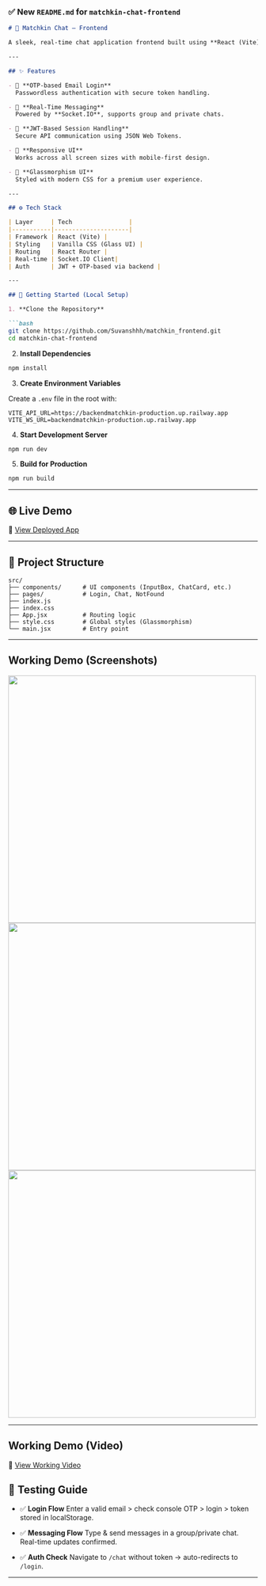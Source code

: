 
### ✅ New `README.md` for `matchkin-chat-frontend`

````markdown
# 💬 Matchkin Chat – Frontend

A sleek, real-time chat application frontend built using **React (Vite)**, designed with modern UI principles (glassmorphism, responsiveness) and integrated with secure OTP-based authentication. Built for Matchkin's Internship Challenge.

---

## ✨ Features

- 🔐 **OTP-based Email Login**  
  Passwordless authentication with secure token handling.

- 💬 **Real-Time Messaging**  
  Powered by **Socket.IO**, supports group and private chats.

- 🔄 **JWT-Based Session Handling**  
  Secure API communication using JSON Web Tokens.

- 📱 **Responsive UI**  
  Works across all screen sizes with mobile-first design.

- 🌟 **Glassmorphism UI**  
  Styled with modern CSS for a premium user experience.

---

## ⚙️ Tech Stack

| Layer     | Tech                |
|-----------|---------------------|
| Framework | React (Vite) |
| Styling   | Vanilla CSS (Glass UI) |
| Routing   | React Router |
| Real-time | Socket.IO Client| 
| Auth      | JWT + OTP-based via backend |

---

## 🚀 Getting Started (Local Setup)

1. **Clone the Repository**

```bash
git clone https://github.com/Suvanshhh/matchkin_frontend.git
cd matchkin-chat-frontend
````

2. **Install Dependencies**

```bash
npm install
```

3. **Create Environment Variables**

Create a `.env` file in the root with:

```env
VITE_API_URL=https://backendmatchkin-production.up.railway.app
VITE_WS_URL=backendmatchkin-production.up.railway.app
```

4. **Start Development Server**

```bash
npm run dev
```

5. **Build for Production**

```bash
npm run build
```

---

## 🌐 Live Demo

🔗 [View Deployed App](https://matchkin-frontend.vercel.app/)

---

## 📁 Project Structure

```
src/
├── components/      # UI components (InputBox, ChatCard, etc.)
├── pages/           # Login, Chat, NotFound
├── index.js
├── index.css
├── App.jsx          # Routing logic
├── style.css        # Global styles (Glassmorphism)
└── main.jsx         # Entry point
```

---


## Working Demo (Screenshots)
<img src="https://github.com/user-attachments/assets/459d5eb1-4a74-4f25-8c21-749623c71b4d" width="500"/>
<img src="https://github.com/user-attachments/assets/74419d8b-ecd9-4d99-b224-f4456b4facda" width="500"/>
<img src="https://github.com/user-attachments/assets/b94f4e55-afc7-4bb4-b485-09c9c900fec0" width="500"/>

---

## Working Demo (Video)
🔗 [View Working Video](https://drive.google.com/drive/folders/1oCPkmXL5lwhYuVpyBrEK72YShq9Hw_Xz)

## 🧪 Testing Guide

* ✅ **Login Flow**
  Enter a valid email > check console OTP > login > token stored in localStorage.

* ✅ **Messaging Flow**
  Type & send messages in a group/private chat. Real-time updates confirmed.

* ✅ **Auth Check**
  Navigate to `/chat` without token → auto-redirects to `/login`.

---

